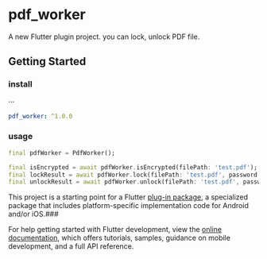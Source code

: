 # pdf_worker

A new Flutter plugin project. you can lock, unlock PDF file.

## Getting Started

### install
···
```yaml
pdf_worker: ^1.0.0
```

### usage

```dart
final pdfWorker = PdfWorker();

final isEncrypted = await pdfWorker.isEncrypted(filePath: 'test.pdf');
final lockResult = await pdfWorker.lock(filePath: 'test.pdf', password: '123456');
final unlockResult = await pdfWorker.unlock(filePath: 'test.pdf', password: '123456');
```


This project is a starting point for a Flutter
[plug-in package](https://flutter.dev/to/develop-plugins),
a specialized package that includes platform-specific implementation code for
Android and/or iOS.###

For help getting started with Flutter development, view the
[online documentation](https://docs.flutter.dev), which offers tutorials,
samples, guidance on mobile development, and a full API reference.

